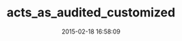 ---
layout: post
title:  "acts_as_audited_customized"
repo:   "pcg79/acts_as_audited"
date:   2015-02-18 16:58:09
gemurl: http://github.com/pcg79/acts_as_audited
---